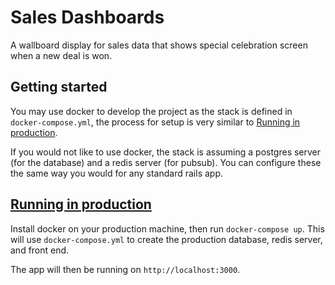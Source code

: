 # Sales Dashboards

A wallboard display for sales data that shows special celebration screen when a new deal is won.

## Getting started

You may use docker to develop the project as the stack is defined in `docker-compose.yml`, the process for setup is very similar to [Running in production](#production).

If you would not like to use docker, the stack is assuming a postgres server (for the database) and a redis server (for pubsub). You can configure these the same way you would for any standard rails app.

## [Running in production](#production)

Install docker on your production machine, then run `docker-compose up`. This will use `docker-compose.yml` to create the production database, redis server, and front end.

The app will then be running on `http://localhost:3000`.